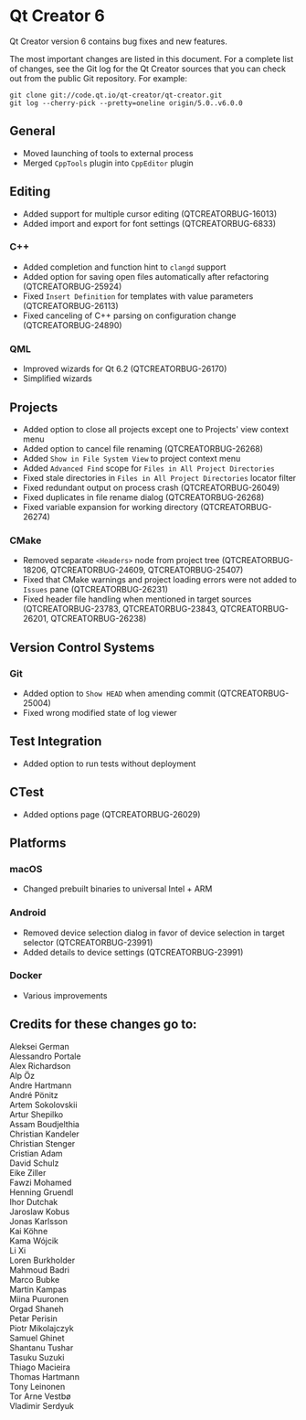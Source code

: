 Qt Creator 6
===============

Qt Creator version 6 contains bug fixes and new features.

The most important changes are listed in this document. For a complete list of
changes, see the Git log for the Qt Creator sources that you can check out from
the public Git repository. For example:

    git clone git://code.qt.io/qt-creator/qt-creator.git
    git log --cherry-pick --pretty=oneline origin/5.0..v6.0.0

General
-------

* Moved launching of tools to external process
* Merged `CppTools` plugin into `CppEditor` plugin

Editing
-------

* Added support for multiple cursor editing (QTCREATORBUG-16013)
* Added import and export for font settings (QTCREATORBUG-6833)

### C++

* Added completion and function hint to `clangd` support
* Added option for saving open files automatically after refactoring
  (QTCREATORBUG-25924)
* Fixed `Insert Definition` for templates with value parameters
  (QTCREATORBUG-26113)
* Fixed canceling of C++ parsing on configuration change (QTCREATORBUG-24890)

### QML

* Improved wizards for Qt 6.2 (QTCREATORBUG-26170)
* Simplified wizards

Projects
--------

* Added option to close all projects except one to Projects' view context menu
* Added option to cancel file renaming (QTCREATORBUG-26268)
* Added `Show in File System View` to project context menu
* Added `Advanced Find` scope for `Files in All Project Directories`
* Fixed stale directories in `Files in All Project Directories` locator filter
* Fixed redundant output on process crash (QTCREATORBUG-26049)
* Fixed duplicates in file rename dialog (QTCREATORBUG-26268)
* Fixed variable expansion for working directory (QTCREATORBUG-26274)

### CMake

* Removed separate `<Headers>` node from project tree (QTCREATORBUG-18206,
  QTCREATORBUG-24609, QTCREATORBUG-25407)
* Fixed that CMake warnings and project loading errors were not added to
  `Issues` pane (QTCREATORBUG-26231)
* Fixed header file handling when mentioned in target sources
  (QTCREATORBUG-23783, QTCREATORBUG-23843, QTCREATORBUG-26201,
  QTCREATORBUG-26238)

Version Control Systems
-----------------------

### Git

* Added option to `Show HEAD` when amending commit (QTCREATORBUG-25004)
* Fixed wrong modified state of log viewer

Test Integration
----------------

* Added option to run tests without deployment

## CTest

* Added options page (QTCREATORBUG-26029)

Platforms
---------

### macOS

* Changed prebuilt binaries to universal Intel + ARM

### Android

* Removed device selection dialog in favor of device selection in target
  selector (QTCREATORBUG-23991)
* Added details to device settings (QTCREATORBUG-23991)

### Docker

* Various improvements

Credits for these changes go to:
--------------------------------
Aleksei German  
Alessandro Portale  
Alex Richardson  
Alp Öz  
Andre Hartmann  
André Pönitz  
Artem Sokolovskii  
Artur Shepilko  
Assam Boudjelthia  
Christian Kandeler  
Christian Stenger  
Cristian Adam  
David Schulz  
Eike Ziller  
Fawzi Mohamed  
Henning Gruendl  
Ihor Dutchak  
Jaroslaw Kobus  
Jonas Karlsson  
Kai Köhne  
Kama Wójcik  
Li Xi  
Loren Burkholder  
Mahmoud Badri  
Marco Bubke  
Martin Kampas  
Miina Puuronen  
Orgad Shaneh  
Petar Perisin  
Piotr Mikolajczyk  
Samuel Ghinet  
Shantanu Tushar  
Tasuku Suzuki  
Thiago Macieira  
Thomas Hartmann  
Tony Leinonen  
Tor Arne Vestbø  
Vladimir Serdyuk  
